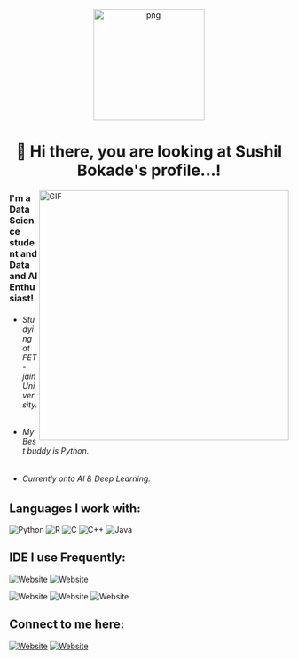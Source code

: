 <div align="center">
<img align="center" alt="png" height="200px" width="200px" src="https://user-images.githubusercontent.com/58861228/129469116-1906ab8b-ef50-4695-be1d-afe931739b37.png" />


# 👋 Hi there, you are looking at Sushil Bokade's profile...!
</div>
<!--
**Sushilbokade/Sushilbokade** is a ✨ _special_ ✨ repository because its `README.md` (this file) appears on your GitHub profile.
-->

<img align="right" alt="GIF" height="450px" width="450px" src="https://c.tenor.com/uF7aJqxcM6QAAAAi/digital-skola-bertalenta-digital.gif" />
<p align="left">

### I'm a Data Science student and Data and AI Enthusiast!
 - ###### Studying at FET - jain University.
 - ###### My Best buddy is Python.
 - ###### Currently onto AI & Deep Learning.

## Languages I work with:
![Python](https://img.shields.io/badge/Python-3776AB?style=for-the-badge&logo=python&logoColor=white
)
![R](https://img.shields.io/badge/R-276DC3?style=for-the-badge&logo=r&logoColor=white
)
![C](https://img.shields.io/badge/C-00599C?style=for-the-badge&logo=c&logoColor=white
)
![C++](https://img.shields.io/badge/C%2B%2B-00599C?style=for-the-badge&logo=c%2B%2B&logoColor=white
)
![Java](https://img.shields.io/badge/Java-ED8B00?style=for-the-badge&logo=java&logoColor=white
)


## IDE I use Frequently:
![Website](https://img.shields.io/badge/Visual_Studio_Code-0078D4?style=for-the-badge&logo=visual%20studio%20code&logoColor=white
)
![Website](https://img.shields.io/badge/Eclipse-2C2255?style=for-the-badge&logo=eclipse&logoColor=white
)

![Website](https://img.shields.io/badge/Colab-F9AB00?style=for-the-badge&logo=googlecolab&color=525252
)
![Website](https://img.shields.io/badge/RStudio-75AADB?style=for-the-badge&logo=RStudio&logoColor=white
)
![Website](https://img.shields.io/badge/VIM-%2311AB00.svg?&style=for-the-badge&logo=vim&logoColor=white
)



## Connect to me here:
[![Website](https://img.shields.io/badge/LinkedIn-0077B5?style=for-the-badge&logo=linkedin&logoColor=white
)](https://www.linkedin.com/in/sushil-bokade-0aa473189/)
[![Website](https://img.shields.io/badge/Twitter-1DA1F2?style=for-the-badge&logo=twitter&logoColor=white)](https://twitter.com/sushil_bokade)


<!--
Here are some ideas to get you started:

- 🔭 I’m currently working on ...
- 🌱 I’m currently learning ...
- 👯 I’m looking to collaborate on ...
- 🤔 I’m looking for help with ...
- 💬 Ask me about ...
- 📫 How to reach me: ...
- 😄 Pronouns: ...
- ⚡ Fun fact: ...
-->
